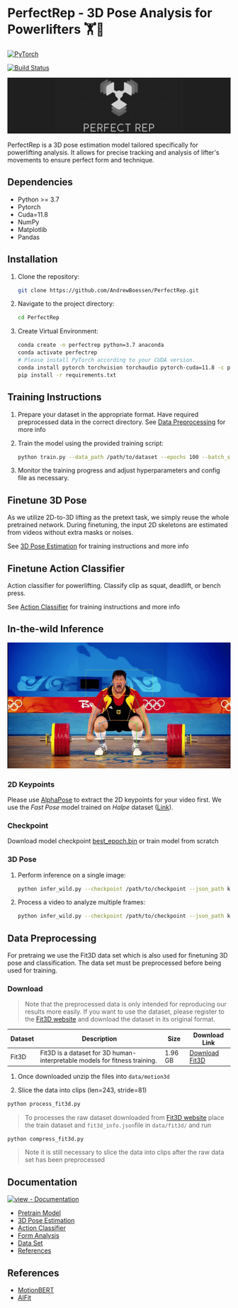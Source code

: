 # PerfectRep - 3D Pose Analysis for Powerlifters 🏋️🦾

<a href="https://pytorch.org/get-started/locally/"><img alt="PyTorch" src="https://img.shields.io/badge/PyTorch-ee4c2c?logo=pytorch&logoColor=white"></a>

[![Build Status](https://github.com/AndrewBoessen/PerfectRep/actions/workflows/python-app.yml/badge.svg?branch=main)](https://github.com/AndrewBoessen/PerfectRep/actions/workflows/python-app.yml)

![PerfectRep](./assets/extended_banner.png)

PerfectRep is a 3D pose estimation model tailored specifically for powerlifting analysis. It allows for precise tracking and analysis of lifter's movements to ensure perfect form and technique.

## Dependencies

- Python >= 3.7
- Pytorch
- Cuda=11.8
- NumPy
- Matplotlib
- Pandas

## Installation

1. Clone the repository:

   ```bash
   git clone https://github.com/AndrewBoessen/PerfectRep.git
   ```

2. Navigate to the project directory:

   ```bash
   cd PerfectRep
   ```

3. Create Virtual Environment:

   ```bash
   conda create -n perfectrep python=3.7 anaconda
   conda activate perfectrep
   # Please install PyTorch according to your CUDA version.
   conda install pytorch torchvision torchaudio pytorch-cuda=11.8 -c pytorch -c nvidia
   pip install -r requirements.txt
   ```

## Training Instructions

1. Prepare your dataset in the appropriate format. Have required preprocessed data in the correct directory. See [Data Preprocessing](#data-preprocessing) for more info

2. Train the model using the provided training script:

   ```bash
   python train.py --data_path /path/to/dataset --epochs 100 --batch_size 32
   ```

3. Monitor the training progress and adjust hyperparameters and config file as necessary.

## Finetune 3D Pose

As we utilize 2D-to-3D lifting as the pretext task, we simply reuse the whole pretrained network. During finetuning, the input 2D skeletons are estimated from videos without extra masks or noises.

See [3D Pose Estimation](./docs/3D-pose.md) for training instructions and more info

## Finetune Action Classifier

Action classifier for powerlifting. Classify clip as squat, deadlift, or bench press.

See [Action Classifier](./docs/action.md) for training instructions and more info

## In-the-wild Inference

![InferenceDemo](./assets/lift.gif)

### 2D Keypoints

Please use [AlphaPose](https://github.com/MVIG-SJTU/AlphaPose#quick-start) to extract the 2D keypoints for your video first. We use the *Fast Pose* model trained on *Halpe* dataset ([Link](https://github.com/MVIG-SJTU/AlphaPose/blob/master/docs/MODEL_ZOO.md#halpe-dataset-26-keypoints)).

### Checkpoint

Download model checkpoint [best_epoch.bin](https://drive.google.com/file/d/1Al49MhmvG3IG2ASWcb6Mx8mymArmb7Wz/view?usp=drive_link) or train model from scratch

### 3D Pose

1. Perform inference on a single image:

   ```bash
   python infer_wild.py --checkpoint /path/to/checkpoint --json_path keypoint_json --image /path/to/image.jpg --out_path /output/path/
   ```

2. Process a video to analyze multiple frames:

   ```bash
   python infer_wild.py --checkpoint /path/to/checkpoint --json_path keypoint_json --video /path/to/video.mp4 --out_path /output/path/
   ```

## Data Preprocessing

For pretraing we use the Fit3D data set which is also used for finetuning 3D pose and classification. The data set must be preprocessed before being used for training.

### Download

> Note that the preprocessed data is only intended for reproducing our results more easily. If you want to use the dataset, please register to the [Fit3D website](https://fit3d.imar.ro/home) and download the dataset in its original format.

| Dataset | Description                                                                | Size    | Download Link                                                                                           |
| ------- | -------------------------------------------------------------------------- | ------- | ------------------------------------------------------------------------------------------------------- |
| Fit3D   | Fit3D is a dataset for 3D human-interpretable models for fitness training. | 1.96 GB | [Download Fit3D](https://drive.google.com/file/d/1B8BT67Q_ZLbT638cbT3msoIYWUwYWzxz/view?usp=drive_link) |

1. Once downloaded unzip the files into `data/motion3d`

2. Slice the data into clips (len=243, stride=81)

```bash
python process_fit3d.py
```

> To processes the raw dataset downloaded from [Fit3D website](https://fit3d.imar.ro/home) place the train dataset and `fit3d_info.json`file in `data/fit3d/` and run

```bash
python compress_fit3d.py
```

> Note it is still necessary to slice the data into clips after the raw data set has been preprocessed

## Documentation

[![view - Documentation](https://img.shields.io/badge/view-Documentation-blue?style=for-the-badge)](/docs/ "Go to project documentation")

- [Pretrain Model](./docs/pretrain.md)
- [3D Pose Estimation](./docs/3D-pose.md)
- [Action Classifier](./docs/action.md)
- [Form Analysis](./docs/form-analysis.md)
- [Data Set](./docs/dataset.md)
- [References](./docs/reference.md)

## References

- [MotionBERT](https://arxiv.org/pdf/2210.06551.pdf)
- [AIFit](https://mihaifieraru.github.io/publication/fieraru_2021_cvpr/Fieraru_2021_CVPR.pdf)
